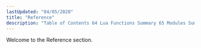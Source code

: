 ```yaml
---
lastUpdated: "04/05/2020"
title: "Reference"
description: "Table of Contents 64 Lua Functions Summary 65 Modules Summary 66 Configuration Options Summary 67 Console Commands Summary 68 Executable Command Summary 69 Hook Points and C Functions Reference msg gen data spool This hook is invoked after a message has been generated by the msg gen module config rsrc..."
---
```


Welcome to the Reference section. 

